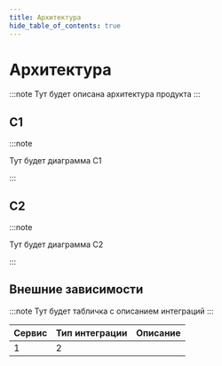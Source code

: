 ```yaml
---
title: Архитектура
hide_table_of_contents: true
---
```


# Архитектура

:::note
Тут будет описана архитектура продукта
:::

## C1

:::note

Тут будет диаграмма C1

:::

## C2

:::note

Тут будет диаграмма C2

:::

## Внешние зависимости

:::note
Тут будет табличка с описанием интеграций
:::

| Сервис | Тип интеграции | Описание |
| ------ | -------------- | -------- |
| 1      | 2              |          |